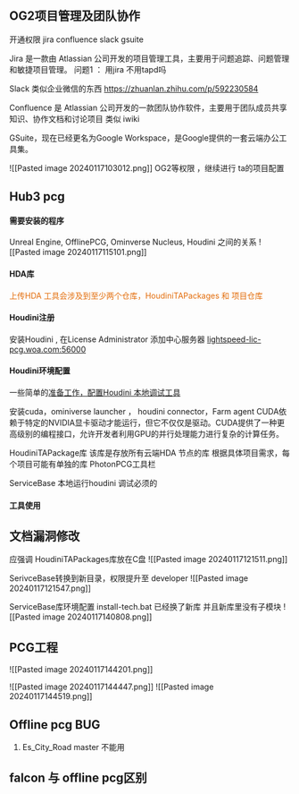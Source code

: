 ## OG2项目管理及团队协作
开通权限 jira confluence slack gsuite

Jira 是一款由 Atlassian 公司开发的项目管理工具，主要用于问题追踪、问题管理和敏捷项目管理。
问题1 ： 用jira 不用tapd吗


Slack 类似企业微信的东西
https://zhuanlan.zhihu.com/p/592230584


Confluence 是 Atlassian 公司开发的一款团队协作软件，主要用于团队成员共享知识、协作文档和讨论项目
类似 iwiki


GSuite，现在已经更名为Google Workspace，是Google提供的一套云端办公工具集。

![[Pasted image 20240117103012.png]]
OG2等权限 ，继续进行 ta的项目配置


## Hub3 pcg 

#### 需要安装的程序
Unreal Engine, OfflinePCG, Ominverse Nucleus, Houdini 之间的关系
![[Pasted image 20240117115101.png]]
#### HDA库
<font color="#e36c09">上传HDA 工具会涉及到至少两个仓库，HoudiniTAPackages 和 项目仓库</font> 

#### Houdini注册

安装Houdini , 在License Administrator 添加中心服务器 [lightspeed-lic-pcg.woa.com:56000](http://lightspeed-lic-pcg.woa.com:56000/ "http://lightspeed-lic-pcg.woa.com:56000")

#### Houdini环境配置
一些简单的[准备工作，配置Houdini 本地调试工具](https://iwiki.woa.com/p/4009434081 "https://iwiki.woa.com/p/4009434081")

安装cuda，ominiverse launcher ， houdini connector，Farm agent
CUDA依赖于特定的NVIDIA显卡驱动才能运行，但它不仅仅是驱动。CUDA提供了一种更高级别的编程接口，允许开发者利用GPU的并行处理能力进行复杂的计算任务。

HoudiniTAPackage库  该库是存放所有云端HDA 节点的库 根据具体项目需求，每个项目可能有单独的库
PhotonPCG工具栏

ServiceBase 本地运行houdini 调试必须的

#### 工具使用



## 文档漏洞修改

应强调 HoudiniTAPackages库放在C盘
![[Pasted image 20240117121511.png]]


SerivceBase转换到新目录，权限提升至 developer
![[Pasted image 20240117121547.png]]

ServiceBase库环境配置   install-tech.bat  已经换了新库 并且新库里没有子模块
![[Pasted image 20240117140808.png]]


## PCG工程

![[Pasted image 20240117144201.png]]


![[Pasted image 20240117144447.png]]
![[Pasted image 20240117144519.png]]

## Offline pcg BUG

1. Es_City_Road  master 不能用


## falcon 与 offline pcg区别
